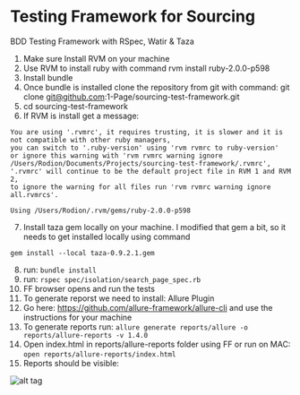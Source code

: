 # Testing Framework for Sourcing
BDD Testing Framework with RSpec, Watir &amp; Taza

1. Make sure Install RVM on your machine
2. Use RVM to install ruby with command rvm install ruby-2.0.0-p598 
3. Install bundle 
4. Once bundle is installed clone the repository from git with command: git clone git@github.com:1-Page/sourcing-test-framework.git 
5. cd sourcing-test-framework
6. If RVM is install get a message: 
  ```
You are using '.rvmrc', it requires trusting, it is slower and it is not compatible with other ruby managers,
you can switch to '.ruby-version' using 'rvm rvmrc to ruby-version'
or ignore this warning with 'rvm rvmrc warning ignore /Users/Rodion/Documents/Projects/sourcing-test-framework/.rvmrc',
'.rvmrc' will continue to be the default project file in RVM 1 and RVM 2,
to ignore the warning for all files run 'rvm rvmrc warning ignore all.rvmrcs'.

Using /Users/Rodion/.rvm/gems/ruby-2.0.0-p598
```
7. Install taza gem locally on your machine. I modified that gem a bit, so it needs to get installed locally using command
  ```
gem install --local taza-0.9.2.1.gem
```
8. run: ```bundle install```
9. run: ```rspec spec/isolation/search_page_spec.rb```
10. FF browser opens and run the tests
11. To generate reporst we need to install: Allure Plugin
12. Go here: https://github.com/allure-framework/allure-cli and use the instructions for your machine
13. To generate reports run: ```allure generate reports/allure -o reports/allure-reports -v 1.4.0```
14. Open index.html in reports/allure-reports folder using FF or run on MAC: ```open reports/allure-reports/index.html```
15. Reports should be visible: 

![alt tag](https://lh5.googleusercontent.com/M6Gaoj0upbgDlM6Uti2PgNals-p2_EyhMHrxDv2vWen5K6g-f9vQKO88u6eYQ3c97LlqUe-KTrE=w2560-h1518)
